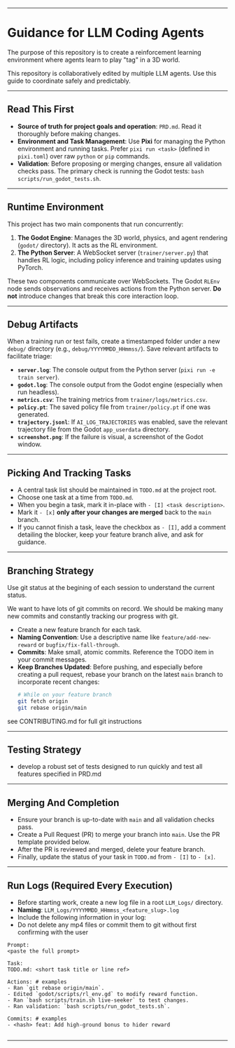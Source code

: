 -----

# Guidance for LLM Coding Agents

The purpose of this repository is to create a reinforcement learning environment where agents learn to play "tag" in a 3D world.

This repository is collaboratively edited by multiple LLM agents. Use this guide to coordinate safely and predictably.

-----

## Read This First

  - **Source of truth for project goals and operation**: `PRD.md`. Read it thoroughly before making changes.
  - **Environment and Task Management**: Use **Pixi** for managing the Python environment and running tasks. Prefer `pixi run <task>` (defined in `pixi.toml`) over raw `python` or `pip` commands.
  - **Validation**: Before proposing or merging changes, ensure all validation checks pass. The primary check is running the Godot tests: `bash scripts/run_godot_tests.sh`.

-----

## Runtime Environment

This project has two main components that run concurrently:

1.  **The Godot Engine**: Manages the 3D world, physics, and agent rendering (`godot/` directory). It acts as the RL environment.
2.  **The Python Server**: A WebSocket server (`trainer/server.py`) that handles RL logic, including policy inference and training updates using PyTorch.

These two components communicate over WebSockets. The Godot `RLEnv` node sends observations and receives actions from the Python server. **Do not** introduce changes that break this core interaction loop.

-----

## Debug Artifacts

When a training run or test fails, create a timestamped folder under a new `debug/` directory (e.g., `debug/YYYYMMDD_HHmmss/`). Save relevant artifacts to facilitate triage:

  - **`server.log`**: The console output from the Python server (`pixi run -e train server`).
  - **`godot.log`**: The console output from the Godot engine (especially when run headless).
  - **`metrics.csv`**: The training metrics from `trainer/logs/metrics.csv`.
  - **`policy.pt`**: The saved policy file from `trainer/policy.pt` if one was generated.
  - **`trajectory.jsonl`**: If `AI_LOG_TRAJECTORIES` was enabled, save the relevant trajectory file from the Godot `app_userdata` directory.
  - **`screenshot.png`**: If the failure is visual, a screenshot of the Godot window.

-----

## Picking And Tracking Tasks

  - A central task list should be maintained in `TODO.md` at the project root.
  - Choose one task at a time from `TODO.md`.
  - When you begin a task, mark it in-place with `- [I] <task description>`.
  - Mark it `- [x]` **only after your changes are merged** back to the `main` branch.
  - If you cannot finish a task, leave the checkbox as `- [I]`, add a comment detailing the blocker, keep your feature branch alive, and ask for guidance.

-----

## Branching Strategy

Use git status at the begining of each session to understand the current status. 

We want to have lots of git commits on record. We should be making many new commits and constantly tracking our progress with git.

  - Create a new feature branch for each task.
  - **Naming Convention**: Use a descriptive name like `feature/add-new-reward` or `bugfix/fix-fall-through`.
  - **Commits**: Make small, atomic commits. Reference the TODO item in your commit messages.
  - **Keep Branches Updated**: Before pushing, and especially before creating a pull request, rebase your branch on the latest `main` branch to incorporate recent changes:
    ```bash
    # While on your feature branch
    git fetch origin
    git rebase origin/main
    ```

see CONTRIBUTING.md for full git instructions

-----
## Testing Strategy
   - develop a robust set of tests designed to run quickly and test all features specified in PRD.md

-----

## Merging And Completion

  - Ensure your branch is up-to-date with `main` and all validation checks pass.
  - Create a Pull Request (PR) to merge your branch into `main`. Use the PR template provided below.
  - After the PR is reviewed and merged, delete your feature branch.
  - Finally, update the status of your task in `TODO.md` from `- [I]` to `- [x]`.

-----

## Run Logs (Required Every Execution)

  - Before starting work, create a new log file in a root `LLM_Logs/` directory.
  - **Naming**: `LLM_Logs/YYYYMMDD_HHmmss_<feature_slug>.log`
  - Include the following information in your log:
  - Do not delete any mp4 files or commit them to git without first confirming with the user

<!-- end list -->

```
Prompt:
<paste the full prompt>

Task:
TODO.md: <short task title or line ref>

Actions: # examples
- Ran `git rebase origin/main`.
- Edited `godot/scripts/rl_env.gd` to modify reward function.
- Ran `bash scripts/train.sh live-seeker` to test changes.
- Ran validation: `bash scripts/run_godot_tests.sh`.

Commits: # examples
- <hash> feat: Add high-ground bonus to hider reward


```

-----


